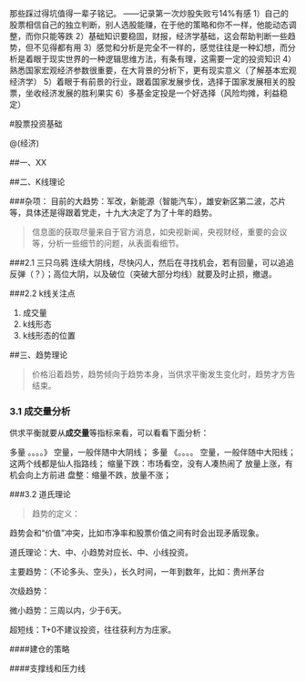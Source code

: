 那些踩过得坑值得一辈子铭记。
——记录第一次炒股失败亏14%有感
1）自己的股票相信自己的独立判断，别人选股能赚，在于他的策略和你不一样，他能动态调整，而你只能等跌
2）基础知识要稳固，财报，经济学基础，这会帮助判断一些趋势，但不见得都有用
3）感觉和分析是完全不一样的，感觉往往是一种幻想，而分析是着眼于现实世界的一种逻辑思维方法，有条有理，这需要一定的投资知识
4）熟悉国家宏观经济参数很重要，在大背景的分析下，更有现实意义（了解基本宏观经济学）
5）着眼于有前景的行业，跟着国家发展步伐，选择于国家发展相关的股票，坐收经济发展的胜利果实
6）多基金定投是一个好选择（风险均摊，利益稳定）



#股票投资基础

@(经济)


##一、XX


##二、K线理论

###杂项：
目前的大趋势：军改，新能源（智能汽车），雄安新区第二波，芯片等，具体还是得跟着党走，十九大决定了为了十年的趋势。

>信息面的获取尽量来自于官方消息，如央视新闻，央视财经，重要的会议等，分析一些细节的问题，从表面看细节。


###2.1 三只乌鸦
连续大阴线，尽快闪人，然后在寻找机会，若有回量，可以追追反弹（？）；高位大阴，以及破位（突破大部分均线）就要及时止损，撤退。

###2.2 k线关注点

1. 成交量
2. k线形态
3. k线形态的位置

##三、趋势理论

>价格沿着趋势，趋势倾向于趋势本身，当供求平衡发生变化时，趋势才方告结束。

### 3.1 成交量分析
供求平衡就要从**成交量**等指标来看，可以看看下面分析：

多量 。。。。》 空量，一般伴随中大阴线；
多量 《。。。。 空量，一般伴随中大阳线；这两个线都是仙人指路线；
缩量下跌：市场看空，没有人凑热闹了
放量上涨，有机会向上方前进
盘整：缩量不跌，放量不涨；

###3.2 道氏理论
>趋势的定义：

趋势会和“价值”冲突，比如市净率和股票价值之间有时会出现矛盾现象。

道氏理论：大、中、小趋势对应长、中、小线投资。

主要趋势：（不论多头、空头），长久时间，一年到数年，比如：贵州茅台

次级趋势：

微小趋势：三周以内，少于6天。

超短线：T+0不建议投资，往往获利方为庄家。

####建仓的策略


####支撑线和压力线




